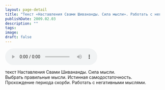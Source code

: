 ```yaml
---
layout: page-detail
title: "Текст «Наставления Свами Шивананды. Сила мысли». Работать с негативными мыслями"
publishDate: 2009.02.03
description: ""
tags:
image:
draft: false
---
```


<audio title="2009.02.03 - Текст «Наставления Свами Шивананды. Сила мысли». Работать с негативными мыслями.mp3" src="/upload/iblock/112/11243dbfcad4058e02882b4498bed5a6.mp3" controls=""></audio>

 текст Наставления Свами Шивананды. Сила мысли.<br> Выбрать правильные мысли. Истинная самодостаточность.<br> Прохождение периода скорби. Работать с негативными мыслями.<br> 

  
